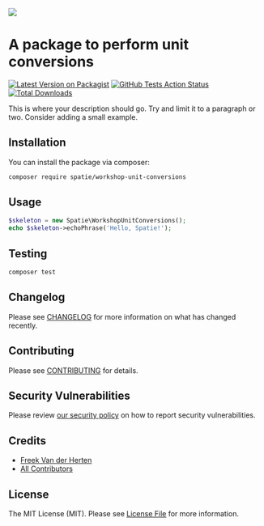 
[<img src="https://github-ads.s3.eu-central-1.amazonaws.com/support-ukraine.svg?t=1" />](https://supportukrainenow.org)

# A package to perform unit conversions

[![Latest Version on Packagist](https://img.shields.io/packagist/v/spatie/workshop-unit-conversions.svg?style=flat-square)](https://packagist.org/packages/spatie/workshop-unit-conversions)
[![GitHub Tests Action Status](https://img.shields.io/github/workflow/status/spatie/workshop-unit-conversions/Tests?label=tests)](https://github.com/spatie/workshop-unit-conversions/actions?query=workflow%3ATests+branch%3Amaster)
[![Total Downloads](https://img.shields.io/packagist/dt/spatie/workshop-unit-conversions.svg?style=flat-square)](https://packagist.org/packages/spatie/workshop-unit-conversions)


This is where your description should go. Try and limit it to a paragraph or two. Consider adding a small example.

## Installation

You can install the package via composer:

```bash
composer require spatie/workshop-unit-conversions
```

## Usage

```php
$skeleton = new Spatie\WorkshopUnitConversions();
echo $skeleton->echoPhrase('Hello, Spatie!');
```

## Testing

```bash
composer test
```

## Changelog

Please see [CHANGELOG](CHANGELOG.md) for more information on what has changed recently.

## Contributing

Please see [CONTRIBUTING](https://github.com/spatie/.github/blob/main/CONTRIBUTING.md) for details.

## Security Vulnerabilities

Please review [our security policy](../../security/policy) on how to report security vulnerabilities.

## Credits

- [Freek Van der Herten](https://github.com/freekmurze)
- [All Contributors](../../contributors)

## License

The MIT License (MIT). Please see [License File](LICENSE.md) for more information.
